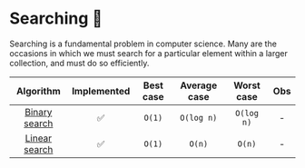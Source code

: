 # Searching 🔎

Searching is a fundamental problem in computer science. Many are the occasions
in which we must search for a particular element within a larger collection, and
must do so efficiently.

|             Algorithm             | Implemented | Best case | Average case | Worst case | Obs |
| :-------------------------------: | :---------: | :-------: | :----------: | :--------: | :-: |
| [Binary search](./binary-search/) |     ✅      |  `O(1)`   |  `O(log n)`  | `O(log n)` |  -  |
| [Linear search](./linear-search/) |     ✅      |  `O(1)`   |    `O(n)`    |   `O(n)`   |  -  |
